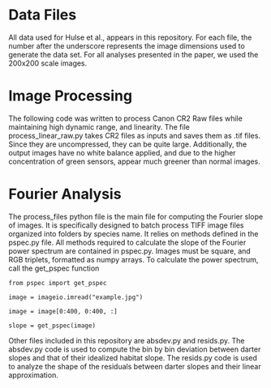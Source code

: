 # Data Files
All data used for Hulse et al., appears in this repository. For each file, the number after the underscore represents the image dimensions used to generate the data set. For all analyses presented in the paper, we used the 200x200 scale images.

# Image Processing
The following code was written to process Canon CR2 Raw files while maintaining high dynamic range, and linearity. The file process_linear_raw.py takes CR2 files as inputs and saves them as .tif files. Since they are uncompressed, they can be quite large. Additionally, the output images have no white balance applied, and due to the higher concentration of green sensors, appear much greener than normal images.

# Fourier Analysis
The process_files python file is the main file for computing the Fourier slope of images. It is specifically designed to batch process TIFF image files organized into folders by species name. It relies on methods defined in the pspec.py file. All methods required to calculate the slope of the Fourier power spectrum are contained in pspec.py. Images must be square, and RGB triplets, formatted as numpy arrays. To calculate the power spectrum, call the get_pspec function

`from pspec import get_pspec`

`image = imageio.imread("example.jpg")`

`image = image[0:400, 0:400, :]`

`slope = get_pspec(image)`

Other files included in this repository are absdev.py and resids.py. The absdev.py code is used to compute the bin by bin deviation between darter slopes and that of their idealized habitat slope. The resids.py code is used to analyze the shape of the residuals between darter slopes and their linear approximation.
